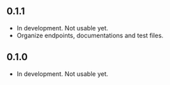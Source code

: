 ## 0.1.1

- In development. Not usable yet.
- Organize endpoints, documentations and test files.

## 0.1.0

- In development. Not usable yet.